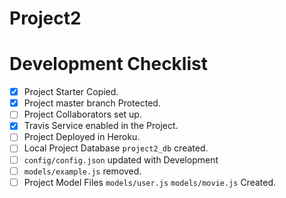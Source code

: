 # Project2

# Development Checklist

* [x] Project Starter Copied.
* [x] Project master branch Protected.
* [ ] Project Collaborators set up.
* [x] Travis Service enabled in the Project.
* [ ] Project Deployed in Heroku.
* [ ] Local Project Database `project2_db` created.
* [ ] `config/config.json` updated with Development
* [ ] `models/example.js` removed.
* [ ] Project Model Files `models/user.js` `models/movie.js` Created.